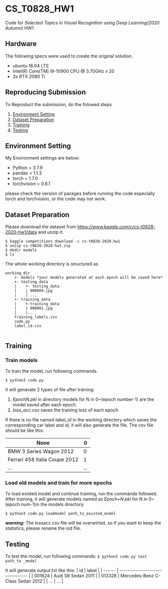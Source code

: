 # CS_T0828_HW1
Code for *Selected Topics in Visual Recognition
using Deep Learning(2020 Autumn)* HW1

## Hardware
The following specs were used to create the original solution.
* ubuntu 16.04 LTS
* Intel(R) Core(TM) i9-10900 CPU @ 3.70GHz x 20
* 3x RTX 2080 Ti

## Reproducing Submission
To Reproduct the submission, do the folowed steps

1. [ Environment Setting](#Environment-Setting)
2. [Dataset Preparation](#Dataset-Preparation)
3. [Training](#Training)
4. [Testing](#Testing)

## Environment Setting
My Environment settings are below:
* Python = 3.7.9
* pandas = 1.1.3
* torch = 1.7.0
* torchvision = 0.8.1

please check the version of packges before running the code especially torch and torchvision, or the code may not work.

## Dataset Preparation
Please download the dataset from https://www.kaggle.com/c/cs-t0828-2020-hw1/data
and unzip it. 
```
$ kaggle competitions download -c cs-t0828-2020-hw1
$ unzip cs-t0828-2020-hw1.zip
$ mkdir models 
$ ls
```
The whole working directory is structured as
```
working_dir
    +- models *your models generated at each epoch will be saved here*
    +- testing_data
    |    +- testing_data
    |    | 000004.jpg
    |    | ...
    +- training_data
    |    +-training_data
    |    | 000001.jpg
    |    |...
    training_labels.csv
    code.py
    label_id.csv
   
```
## Training
### Train models 
To train the model, run following commands.
```
$ python3 code.py
```
It will generate 2 types of file after training:
1. *EpochN.pkl* in directory models for N in 0~(epoch number-1) are the model saved after each epoch. 
2. *loss_acc.csv* saves the training loss of each epoch

If there is no file named *label_id* in the working directory which saves the corresponding car label and id, it will also generate the file. The csv file should be like this:

| None                          | 0   |
| ----------------------------- | --- |
| BMW 3 Series Wagon 2012       | 0   |
| Ferrari 458 Italia Coupe 2012 | 1   |
|    ...                        | ... |
### Load old models and train for more epochs
To load existed model and continue training, run the commands followed.
After training, it will generate models named as *Epoch+N.pkl* for N in 0~(epoch num-1)in the models directory.
```
$ python3 code.py loadmodel path_to_existed_model
```
***warning:***
The lossacc.csv file will be overwirted, so if you want to keep the statistics, please rename the old file.

## Testing
To test the model, run following commands:
`$ python3 code.py test path_to _model`

It will generate output.txt like this:
| id     | label                            |
| ------ | -------------------------------- |
| 001624 | Audi S6 Sedan 2011               |
| 013328 | Mercedes-Benz C-Class Sedan 2012 |
| ...    | ...                              |
